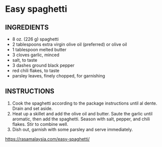 # Easy spaghetti 

## INGREDIENTS

- 8 oz. (226 g) spaghetti
- 2 tablespoons extra virgin olive oil (preferred) or olive oil
- 1 tablespoon melted butter
- 3 cloves garlic, minced
- salt, to taste
- 3 dashes ground black pepper
- red chili flakes, to taste
- parsley leaves, finely chopped, for garnishing

## INSTRUCTIONS

1. Cook the spaghetti according to the package instructions until al dente. Drain and set aside.
2. Heat up a skillet and add the olive oil and butter. Saute the garlic until aromatic, then add the spaghetti. Season with salt, pepper, and chili flakes. Stir to combine well.
3. Dish out, garnish with some parsley and serve immediately.

https://rasamalaysia.com/easy-spaghetti/
